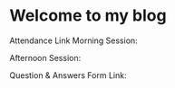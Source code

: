# Welcome to my blog

Attendance Link
Morning Session:

Afternoon Session:


Question & Answers Form Link:

